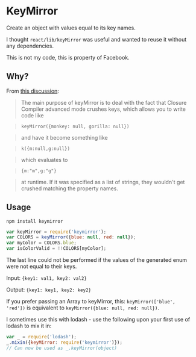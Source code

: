KeyMirror
=========

Create an object with values equal to its key names.

I thought `react/lib/keyMirror` was useful and wanted to reuse it without any dependencies.

This is not my code, this is property of Facebook.

Why?
----

From [this discussion](https://github.com/facebook/react/issues/1639#issuecomment-45188026):


> The main purpose of keyMirror is to deal with the fact that Closure Compiler advanced mode crushes keys, which allows you to write code like

> `keyMirror({monkey: null, gorilla: null})`

> and have it become something like

> `k({m:null,g:null})`

> which evaluates to

> `{m:"m",g:"g"}`

> at runtime. If it was specified as a list of strings, they wouldn't get crushed matching the property names.

Usage
-----

`npm install keymirror`

```javascript
var keyMirror = require('keymirror');
var COLORS = keyMirror({blue: null, red: null});
var myColor = COLORS.blue;
var isColorValid = !!COLORS[myColor];
```

The last line could not be performed if the values of the generated enum were
not equal to their keys.

Input:  `{key1: val1, key2: val2}`

Output: `{key1: key1, key2: key2}`

If you prefer passing an Array to keyMirror, this: `keyMirror(['blue', 'red'])` is equivalent to `keyMirror({blue: null, red: null})`.

I sometimes use this with lodash - use the following upon your first use of lodash to mix it in:

```javascript
var _ = require('lodash');
_.mixin({keyMirror: require('keymirror')});
// Can now be used as _.keyMirror(object)
```
